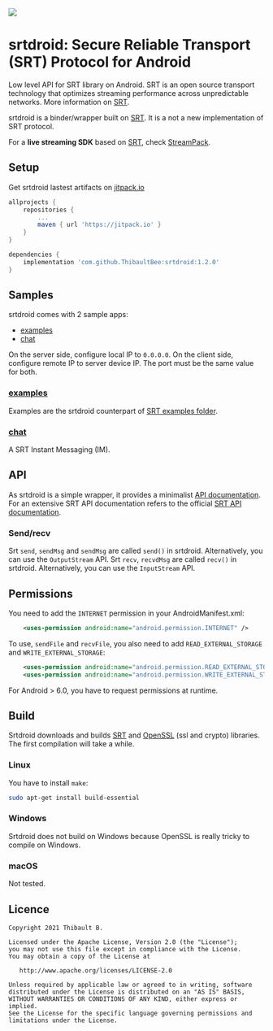 [![](https://jitpack.io/v/ThibaultBee/srtdroid.svg)](https://jitpack.io/#ThibaultBee/srtdroid)

# srtdroid: Secure Reliable Transport (SRT) Protocol for Android

Low level API for SRT library on Android. SRT is an open source transport technology that optimizes streaming performance across unpredictable networks. More information on [SRT](https://github.com/Haivision/srt).

srtdroid is a binder/wrapper built on [SRT](https://github.com/Haivision/srt). It is a not a new implementation of SRT protocol.

For a **live streaming SDK** based on [SRT](https://github.com/Haivision/srt), check [StreamPack](https://github.com/ThibaultBee/StreamPack).

## Setup

Get srtdroid lastest artifacts on [jitpack.io](https://jitpack.io/#ThibaultBee/srtdroid)

```gradle
allprojects {
    repositories {
        ...
        maven { url 'https://jitpack.io' }
    }
}

dependencies {
    implementation 'com.github.ThibaultBee:srtdroid:1.2.0'
}
```

## Samples

srtdroid comes with 2 sample apps:
* [examples](#examples)
* [chat](#chat)

On the server side, configure local IP to `0.0.0.0`.
On the client side, configure remote IP to server device IP.
The port must be the same value for both.

### [examples](./examples)

Examples are the srtdroid counterpart of [SRT examples folder](https://github.com/Haivision/srt/tree/master/examples).

### [chat](./chat)

A SRT Instant Messaging (IM).

## API

As srtdroid is a simple wrapper, it provides a minimalist [API documentation](https://thibaultbee.github.io/srtdroid/dokka/lib). For an extensive SRT API documentation refers to the official [SRT API documentation](https://github.com/Haivision/srt/blob/master/docs/API.md).

### Send/recv

Srt `send`, `sendMsg` and `sendMsg` are called `send()` in srtdroid. Alternatively, you can use the `OutputStream` API.
Srt `recv`, `recvdMsg` are called `recv()` in srtdroid. Alternatively, you can use the `InputStream` API.

## Permissions

You need to add the `INTERNET` permission in your AndroidManifest.xml:
```xml
    <uses-permission android:name="android.permission.INTERNET" />
```

To use, `sendFile` and `recvFile`, you also need to add `READ_EXTERNAL_STORAGE` and `WRITE_EXTERNAL_STORAGE`:
```xml
    <uses-permission android:name="android.permission.READ_EXTERNAL_STORAGE" />
    <uses-permission android:name="android.permission.WRITE_EXTERNAL_STORAGE" />
```
For Android > 6.0, you have to request permissions at runtime.

## Build

Srtdroid downloads and builds [SRT](https://github.com/Haivision/srt) and [OpenSSL](https://www.openssl.org) (ssl and crypto) libraries. The first compilation will take a while.

### Linux

You have to install `make`:
```bash
sudo apt-get install build-essential
```

### Windows

Srtdroid does not build on Windows because OpenSSL is really tricky to compile on Windows.

### macOS

Not tested.

## Licence

    Copyright 2021 Thibault B.

    Licensed under the Apache License, Version 2.0 (the "License");
    you may not use this file except in compliance with the License.
    You may obtain a copy of the License at

       http://www.apache.org/licenses/LICENSE-2.0

    Unless required by applicable law or agreed to in writing, software
    distributed under the License is distributed on an "AS IS" BASIS,
    WITHOUT WARRANTIES OR CONDITIONS OF ANY KIND, either express or implied.
    See the License for the specific language governing permissions and
    limitations under the License.
